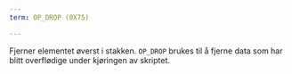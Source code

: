```yaml
---
term: OP_DROP (0X75)

---
```

Fjerner elementet øverst i stakken. `OP_DROP` brukes til å fjerne data som har blitt overflødige under kjøringen av skriptet.